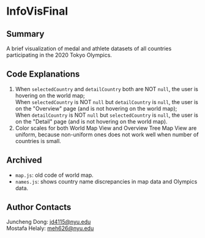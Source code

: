 # InfoVisFinal

## Summary
A brief visualization of medal and athlete datasets of all countries participating in the 2020 Tokyo Olympics.

## Code Explanations
1. When `selectedCountry` and `detailCountry` both are NOT `null`, the user is hovering on the world map;  
When `selectedCountry` is NOT `null` but `detailCountry` is `null`, the user is on the "Overview" page (and is not 
hovering on the world map);  
When `detailCountry` is NOT `null` but `selectedCountry` is `null`, the user is on the "Detail" page (and is not 
hovering on the world map).  
2. Color scales for both World Map View and Overview Tree Map View are uniform, because non-uniform ones does not 
work well when number of countries is small.

## Archived
- `map.js`: old code of world map.
- `names.js`: shows country name discrepancies in map data and Olympics data.

## Author Contacts
Juncheng Dong: [jd4115@nyu.edu](mailto:jd4115@nyu.edu)  
Mostafa Helaly: [meh626@nyu.edu](mailto:meh626@nyu.edu)